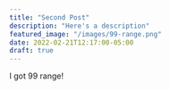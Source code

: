 ```yaml
---
title: "Second Post"
description: "Here's a description"
featured_image: "/images/99-range.png"
date: 2022-02-21T12:17:00-05:00
draft: true
---
```


I got 99 range!
